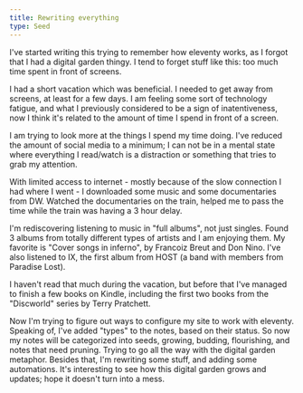 ```yaml
---
title: Rewriting everything
type: Seed
---
```


I've started writing this trying to remember how eleventy works, as I forgot that I had a digital garden thingy. I tend to forget stuff like this: too much time spent in front of screens. 

I had a short vacation which was beneficial. I needed to get away from screens, at least for a few days. I am feeling some sort of technology fatigue, and what I previously considered to be a sign of inatentiveness, now I think it's related to the amount of time I spend in front of a screen.

I am trying to look more at the things I spend my time doing. I've reduced the amount of social media to a minimum; I can not be in a mental state where everything I read/watch is a distraction or something that tries to grab my attention. 

With limited access to internet - mostly because of the slow connection I had where I went - I downloaded some music and some documentaries from DW. Watched the documentaries on the train, helped me to pass the time while the train was having a 3 hour delay.

I'm rediscovering listening to music in "full albums", not just singles. Found 3 albums from totally different types of artists and I am enjoying them. My favorite is "Cover songs in inferno", by Francoiz Breut and Don Nino. I've also listened to IX, the first album from HOST (a band with members from Paradise Lost).

I haven't read that much during the vacation, but before that I've managed to finish a few books on Kindle, including the first two books from the "Discworld" series by Terry Pratchett.

Now I'm trying to figure out ways to configure my site to work with eleventy. Speaking of, I've added "types" to the notes, based on their status. So now my notes will be categorized into seeds, growing, budding, flourishing, and notes that need pruning. Trying to go all the way with the digital garden metaphor. Besides that, I'm rewriting some stuff, and adding some automations. It's interesting to see how this digital garden grows and updates; hope it doesn't turn into a mess.